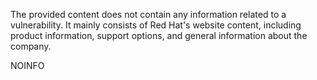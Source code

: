 The provided content does not contain any information related to a vulnerability. It mainly consists of Red Hat's website content, including product information, support options, and general information about the company.

NOINFO
